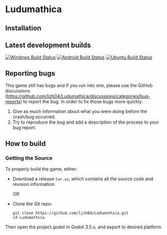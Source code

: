 Ludumathica
============

Installation
------------


Latest development builds
-------------------------


[![Windows Build Status](https://img.shields.io/badge/Windows-Unavailable?logo=windows&logoColor=FFFFFF)](https://github.com/ljzh04/Ludumathica#)
[![Android Build Status](https://img.shields.io/badge/Android-v0.1_alpha-brightgreen?logo=android&logoColor=FFFFFF)](https://github.com/ljzh04/Ludumathica/releases/download/v.0.1.0-alpha/Ludumathica.apk)
[![Ubuntu Build Status](https://img.shields.io/badge/Ubuntu-Unavailable?logo=ubuntu&logoColor=FFFFFF)](https://github.com/ljzh04/Ludumathica#)

Reporting bugs
--------------

This game still has bugs and if you run into one, please use the GitHub discussions
(https://github.com/ljzh04/Ludumathica/discussions/categories/bug-reports) to report the bug. In order to fix
those bugs more quickly:

   1. Give as much information about what you were doing before the crash/bug
      occurred.
   2. Try to reproduce the bug and add a description of the process to your bug
      report.

How to build
-------------------

### Getting the Source

To properly build the game, either:
- Download a release `tar.xz`, which contains all the source code and revision information.

  _OR_

- Clone the Git repo:
  ```shell
  git clone https://github.com/ljzh04/Ludumathica.git
  cd Ludumathica
  ```

Then open the project.godot in Godot 3.5.x, and export to desired platform.
 
